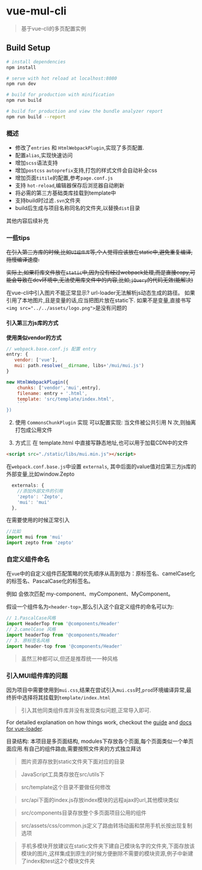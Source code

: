 # vue-mul-cli

> 基于vue-cli的多页配置实例

## Build Setup

``` bash
# install dependencies
npm install

# serve with hot reload at localhost:8080
npm run dev

# build for production with minification
npm run build

# build for production and view the bundle analyzer report
npm run build --report
```

### 概述

- 修改了`entries` 和 `HtmlWebpackPlugin`,实现了多页配置.
- 配置`alias`,实现快速访问
- 增加`scss`语法支持
- 增加`postcss` `autoprefix`支持,打包的样式文件会自动补全css
- 增加页面`titile`的配置,参考`page.conf.js`
- 支持 `hot-reload`,编辑器保存后浏览器自动刷新
- 将必需的第三方基础类库挂载到template中
- 支持build时过滤`.svn`文件夹
- build后生成与项目名称同名的文件夹,以替换`dist`目录

其他内容后续补充

### 一些tips
~~在引入第三方库的时候,比如`UI组件库`等,个人觉得应该放在static中,避免重复编译,拖慢编译速度.~~

~~实际上,如果将库文件放在`static`中,因为没有经过webpack处理,而是直接copy,可能会导致在dev环境中,无法使用库文件中的内容,比如,`jQuery`的代码无效(能解决)~~


在vue-cli中引入图片不能正常显示?
url-loader无法解析js动态生成的路径。
如果引用了本地图片,且是变量的话,应当把图片放在static下.
如果不是变量,直接书写 `<img src="../../assets/logo.png">`是没有问题的


#### 引入第三方js库的方式
<strong>使用类似vendor的方式</strong>

```js
// webpack.base.conf.js 配置 entry
entry: {
   vendor: ['vue'],
   mui: path.resolve(__dirname, libs+'/mui/mui.js')
}
```

```js
new HtmlWebpackPlugin({
    chunks: ['vendor','mui',entry],
    filename: entry + '.html',
    template: 'src/template/index.html',
    ```
})
```

2. 使用 `CommonsChunkPlugin` 实现
可以配置实现: 当文件被公共引用 N 次,则抽离打包成公用文件

3. 方式三
在 template.html 中直接写静态地址,也可以用于加载CDN中的文件
```html
<script src="./static/libs/mui.min.js"></script>
```
在`webpack.conf.base.js`中设置 `externals`,
其中后面的value值对应第三方js库的外部变量,比如window.Zepto
```js
  externals: {
    //添加外部文件的引用
    'zepto': 'Zepto',
    'mui': 'mui'
  },
```

在需要使用的时候正常引入
```js
//比如
import mui from 'mui'
import zepto from 'zepto'
```
### 自定义组件命名
在`vue`中的自定义组件匹配策略的优先顺序从高到低为：原标签名、camelCase化的标签名、PascalCase化的标签名。

例如 <my-component> 会依次匹配 my-component、myComponent、MyComponent。

假设一个组件名为`<header-top>`,那么引入这个自定义组件的命名可以为:
```js
// 1.PascalCase风格
import HeaderTop from '@components/Header'
// 2.camelCase 风格
import headerTop from '@components/Header'
// 3. 原标签名风格
import header-top from '@components/Header'
```

> 虽然三种都可以,但还是推荐统一一种风格

### 引入MUI组件库的问题
因为项目中需要使用到`mui.css`,结果在尝试引入`mui.css`时,`prod`环境编译异常,最终折中选择将其挂载到`template/index.html`

> 引入其他同类组件库并没有发现类似问题,正常导入即可.

For detailed explanation on how things work, checkout the [guide](http://vuejs-templates.github.io/webpack/) and [docs for vue-loader](http://vuejs.github.io/vue-loader).

目录结构:
本项目是多页面结构,
modules下存放各个页面,每个页面类似一个单页面应用.有自己的组件路由,需要按照文件夹的方式独立拜访

>图片资源存放到static文件夹下面对应的目录

>JavaScript工具类存放在src/utils下

>src/template这个目录不要做任何修改

>src/api下面的index.js存放index模块的远程ajax的url,其他模块类似

>src/components目录存放整个多页面项目公用的组件

>src/assets/css/common.js定义了路由转场动画和禁用手机长按出现复制选项

>手机多模块开放建议在static文件夹下建自己模块名字的文件夹,下面存放该模块的图片,这样集成到原生的时候方便删除不需要的模块资源,例子中新建了index和test这2个模块文件夹

